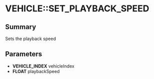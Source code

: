 # VEHICLE::SET_PLAYBACK_SPEED

## Summary
Sets the playback speed

## Parameters
* **VEHICLE_INDEX** vehicleIndex
* **FLOAT** playbackSpeed